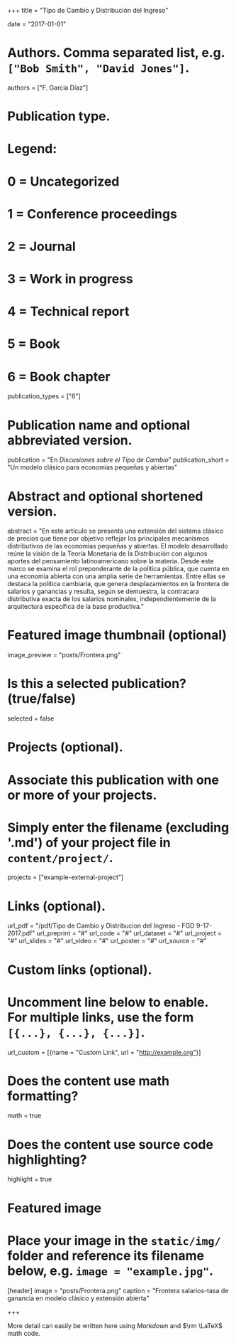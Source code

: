 +++
title = "Tipo de Cambio y Distribución del Ingreso"

date = "2017-01-01"

# Authors. Comma separated list, e.g. `["Bob Smith", "David Jones"]`.
authors = ["F. García Díaz"]

# Publication type.
# Legend:
# 0 = Uncategorized
# 1 = Conference proceedings
# 2 = Journal
# 3 = Work in progress
# 4 = Technical report
# 5 = Book
# 6 = Book chapter
publication_types = ["6"]

# Publication name and optional abbreviated version.
publication = "En *Discusiones sobre el Tipo de Cambio*"
publication_short = "Un modelo clásico para economías pequeñas y abiertas"

# Abstract and optional shortened version.
abstract = "En este artículo se presenta una extensión del sistema clásico de precios que tiene por objetivo reflejar los principales mecanismos distributivos de las economías pequeñas y abiertas. El modelo desarrollado reúne la visión de la Teoría Monetaria de la Distribución con algunos aportes del pensamiento latinoamericano sobre la materia. Desde este marco se examina el rol preponderante de la política pública, que cuenta en una economía abierta con una amplia serie de herramientas. Entre ellas se destaca la política cambiaria, que genera desplazamientos en la frontera de salarios y ganancias y resulta, según se demuestra, la contracara distributiva exacta de los salarios nominales, independientemente de la arquitectura específica de la base productiva."

# Featured image thumbnail (optional)
image_preview = "posts/Frontera.png"

# Is this a selected publication? (true/false)
selected = false

# Projects (optional).
#   Associate this publication with one or more of your projects.
#   Simply enter the filename (excluding '.md') of your project file in `content/project/`.
projects = ["example-external-project"]

# Links (optional).
url_pdf = "/pdf/Tipo de Cambio y Distribucion del Ingreso - FGD 9-17-2017.pdf"
url_preprint = "#"
url_code = "#"
url_dataset = "#"
url_project = "#"
url_slides = "#"
url_video = "#"
url_poster = "#"
url_source = "#"

# Custom links (optional).
#   Uncomment line below to enable. For multiple links, use the form `[{...}, {...}, {...}]`.
url_custom = [{name = "Custom Link", url = "http://example.org"}]

# Does the content use math formatting?
math = true

# Does the content use source code highlighting?
highlight = true

# Featured image
# Place your image in the `static/img/` folder and reference its filename below, e.g. `image = "example.jpg"`.
[header]
image = "posts/Frontera.png"
caption = "Frontera salarios-tasa de ganancia en modelo clásico y extensión abierta"

+++

More detail can easily be written here using *Markdown* and $\rm \LaTeX$ math code.
